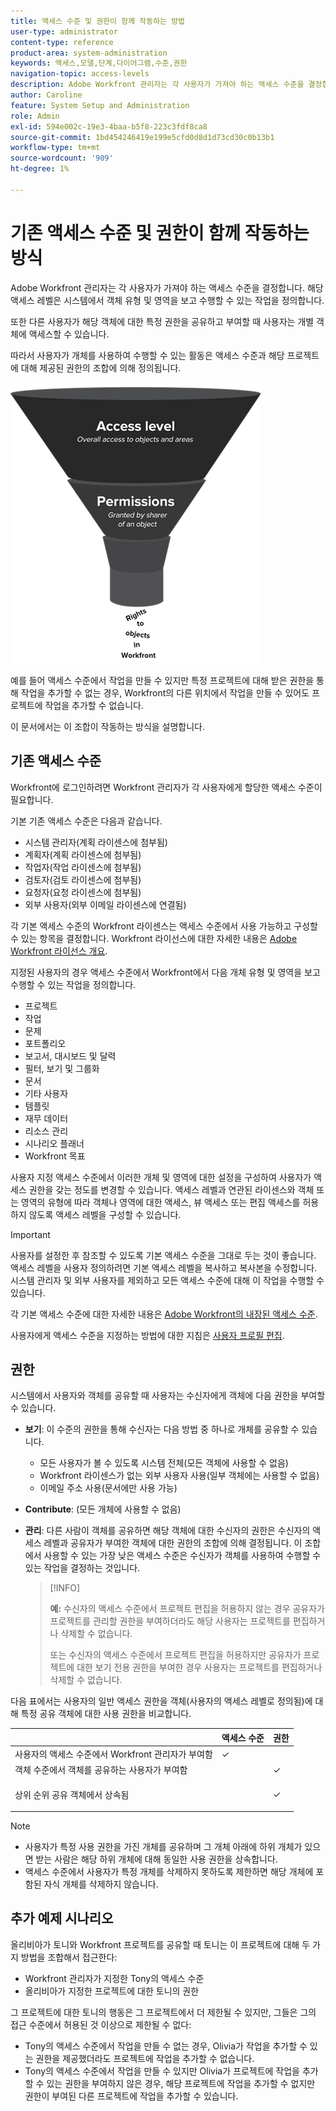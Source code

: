 ```yaml
---
title: 액세스 수준 및 권한이 함께 작동하는 방법
user-type: administrator
content-type: reference
product-area: system-administration
keywords: 액세스,모델,단계,다이어그램,수준,권한
navigation-topic: access-levels
description: Adobe Workfront 관리자는 각 사용자가 가져야 하는 액세스 수준을 결정합니다. 해당 액세스 레벨은 시스템에서 객체 유형 및 영역을 보고 수행할 수 있는 작업을 정의합니다.
author: Caroline
feature: System Setup and Administration
role: Admin
exl-id: 594e002c-19e3-4baa-b5f8-223c3fdf8ca8
source-git-commit: 1bd454246419e199e5cfd0d8d1d73cd30c0b13b1
workflow-type: tm+mt
source-wordcount: '909'
ht-degree: 1%

---
```


# 기존 액세스 수준 및 권한이 함께 작동하는 방식

Adobe Workfront 관리자는 각 사용자가 가져야 하는 액세스 수준을 결정합니다. 해당 액세스 레벨은 시스템에서 객체 유형 및 영역을 보고 수행할 수 있는 작업을 정의합니다.

또한 다른 사용자가 해당 객체에 대한 특정 권한을 공유하고 부여할 때 사용자는 개별 객체에 액세스할 수 있습니다.

따라서 사용자가 개체를 사용하여 수행할 수 있는 활동은 액세스 수준과 해당 프로젝트에 대해 제공된 권한의 조합에 의해 정의됩니다.

![](assets/security-model-hierachy.png)

예를 들어 액세스 수준에서 작업을 만들 수 있지만 특정 프로젝트에 대해 받은 권한을 통해 작업을 추가할 수 없는 경우, Workfront의 다른 위치에서 작업을 만들 수 있어도 프로젝트에 작업을 추가할 수 없습니다.

이 문서에서는 이 조합이 작동하는 방식을 설명합니다.

## 기존 액세스 수준

Workfront에 로그인하려면 Workfront 관리자가 각 사용자에게 할당한 액세스 수준이 필요합니다.

기본 기존 액세스 수준은 다음과 같습니다.

* 시스템 관리자(계획 라이센스에 첨부됨)
* 계획자(계획 라이센스에 첨부됨)
* 작업자(작업 라이센스에 첨부됨)
* 검토자(검토 라이센스에 첨부됨)
* 요청자(요청 라이센스에 첨부됨)
* 외부 사용자(외부 이메일 라이센스에 연결됨)

각 기본 액세스 수준의 Workfront 라이센스는 액세스 수준에서 사용 가능하고 구성할 수 있는 항목을 결정합니다. Workfront 라이선스에 대한 자세한 내용은 [Adobe Workfront 라이선스 개요](../../../administration-and-setup/add-users/access-levels-and-object-permissions/wf-licenses.md).

지정된 사용자의 경우 액세스 수준에서 Workfront에서 다음 개체 유형 및 영역을 보고 수행할 수 있는 작업을 정의합니다.

* 프로젝트
* 작업
* 문제
* 포트폴리오
* 보고서, 대시보드 및 달력
* 필터, 보기 및 그룹화
* 문서
* 기타 사용자
* 템플릿
* 재무 데이터
* 리소스 관리
* 시나리오 플래너
* Workfront 목표

사용자 지정 액세스 수준에서 이러한 개체 및 영역에 대한 설정을 구성하여 사용자가 액세스 권한을 갖는 정도를 변경할 수 있습니다. 액세스 레벨과 연관된 라이센스와 객체 또는 영역의 유형에 따라 객체나 영역에 대한 액세스, 뷰 액세스 또는 편집 액세스를 허용하지 않도록 액세스 레벨을 구성할 수 있습니다.

>[!IMPORTANT]
>
>사용자를 설정한 후 참조할 수 있도록 기본 액세스 수준을 그대로 두는 것이 좋습니다. 액세스 레벨을 사용자 정의하려면 기본 액세스 레벨을 복사하고 복사본을 수정합니다. 시스템 관리자 및 외부 사용자를 제외하고 모든 액세스 수준에 대해 이 작업을 수행할 수 있습니다.

각 기본 액세스 수준에 대한 자세한 내용은 [Adobe Workfront의 내장된 액세스 수준](../../../administration-and-setup/add-users/access-levels-and-object-permissions/default-access-levels-in-workfront.md).

사용자에게 액세스 수준을 지정하는 방법에 대한 지침은 [사용자 프로필 편집](../../../administration-and-setup/add-users/create-and-manage-users/edit-a-users-profile.md).

## 권한

시스템에서 사용자와 객체를 공유할 때 사용자는 수신자에게 객체에 다음 권한을 부여할 수 있습니다.

* **보기**: 이 수준의 권한을 통해 수신자는 다음 방법 중 하나로 개체를 공유할 수 있습니다.

   * 모든 사용자가 볼 수 있도록 시스템 전체(모든 객체에 사용할 수 없음)
   * Workfront 라이센스가 없는 외부 사용자 사용(일부 객체에는 사용할 수 없음)
   * 이메일 주소 사용(문서에만 사용 가능)

* **Contribute**: (모든 개체에 사용할 수 없음)
* **관리**: 다른 사람이 객체를 공유하면 해당 객체에 대한 수신자의 권한은 수신자의 액세스 레벨과 공유자가 부여한 객체에 대한 권한의 조합에 의해 결정됩니다. 이 조합에서 사용할 수 있는 가장 낮은 액세스 수준은 수신자가 객체를 사용하여 수행할 수 있는 작업을 결정하는 것입니다.

   >[!INFO]
   >
   >**예:** 수신자의 액세스 수준에서 프로젝트 편집을 허용하지 않는 경우 공유자가 프로젝트를 관리할 권한을 부여하더라도 해당 사용자는 프로젝트를 편집하거나 삭제할 수 없습니다.
   >
   >또는 수신자의 액세스 수준에서 프로젝트 편집을 허용하지만 공유자가 프로젝트에 대한 보기 전용 권한을 부여한 경우 사용자는 프로젝트를 편집하거나 삭제할 수 없습니다.

다음 표에서는 사용자의 일반 액세스 권한을 객체(사용자의 액세스 레벨로 정의됨)에 대해 특정 공유 객체에 대한 사용 권한을 비교합니다.

<table style="table-layout:auto"> 
 <col> 
 <col> 
 <col> 
 <thead> 
  <tr> 
   <th> </th> 
   <th>액세스 수준 </th> 
   <th>권한 </th> 
  </tr> 
 </thead> 
 <tbody> 
  <tr> 
   <td>사용자의 액세스 수준에서 Workfront 관리자가 부여함</td> 
   <td>✓</td> 
   <td> </td> 
  </tr> 
  <tr> 
   <td>객체 수준에서 객체를 공유하는 사용자가 부여함</td> 
   <td> </td> 
   <td>✓</td> 
  </tr> 
  <tr> 
   <td> <p>상위 순위 공유 객체에서 상속됨 
   </td> 
   <td> </td> 
   <td>✓</td> 
  </tr> 
 </tbody> 
</table>

>[!NOTE]
>
>* 사용자가 특정 사용 권한을 가진 개체를 공유하며 그 개체 아래에 하위 개체가 있으면 받는 사람은 해당 하위 개체에 대해 동일한 사용 권한을 상속합니다.
>* 액세스 수준에서 사용자가 특정 개체를 삭제하지 못하도록 제한하면 해당 개체에 포함된 자식 개체를 삭제하지 않습니다.
>


## 추가 예제 시나리오

올리비아가 토니와 Workfront 프로젝트를 공유할 때 토니는 이 프로젝트에 대해 두 가지 방법을 조합해서 접근한다:

* Workfront 관리자가 지정한 Tony의 액세스 수준
* 올리비아가 지정한 프로젝트에 대한 토니의 권한

그 프로젝트에 대한 토니의 행동은 그 프로젝트에서 더 제한될 수 있지만, 그들은 그의 접근 수준에서 허용된 것 이상으로 제한될 수 없다:

* Tony의 액세스 수준에서 작업을 만들 수 없는 경우, Olivia가 작업을 추가할 수 있는 권한을 제공했더라도 프로젝트에 작업을 추가할 수 없습니다.
* Tony의 액세스 수준에서 작업을 만들 수 있지만 Olivia가 프로젝트에 작업을 추가할 수 있는 권한을 부여하지 않은 경우, 해당 프로젝트에 작업을 추가할 수 없지만 권한이 부여된 다른 프로젝트에 작업을 추가할 수 있습니다.
